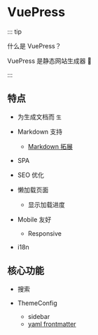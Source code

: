 # VuePress

::: tip

什么是 VuePress？

VuePress 是静态网站生成器 :blue_heart:

:::

## 特点

- 为生成文档而 `生`

- Markdown 支持

  - [Markdown 拓展](https://vuepress.vuejs.org/zh/guide/markdown.html)

- SPA

- SEO 优化

- 懒加载页面

  - 显示加载进度

- Mobile 友好

  - Responsive

- i18n

## 核心功能

- 搜索

- ThemeConfig
  - sidebar
  - [yaml frontmatter](https://jekyllrb.com/docs/front-matter/)

